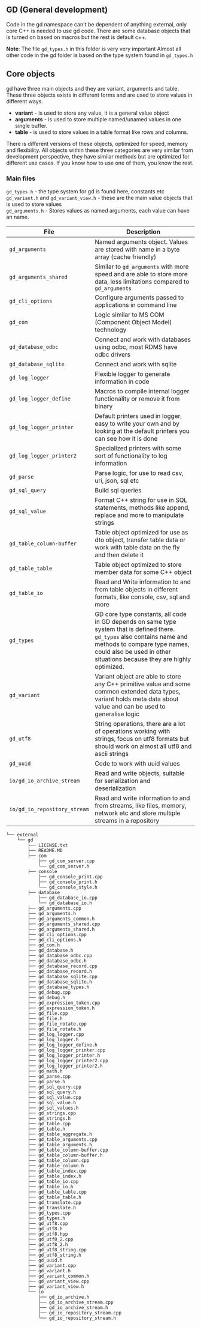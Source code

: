﻿## GD (General development)

Code in the gd namespace can't be dependent of anything external, only core C++ is needed to use gd code.
There are some database objects that is turned on based on macros but the rest is default c++.

**Note**: The file `gd_types.h` in this folder is very very important
Almost all other code in the gd folder is based on the type system found in `gd_types.h`

## Core objects
gd have three main objects and they are variant, arguments and table. These three objects exists in 
different forms and are used to store values in different ways.
- **variant** - is used to store any value, it is a general value object
- **arguments** - is used to store multiple named/unamed values in one single buffer.
- **table** - is used to store values in a table format like rows and columns.

There is different versions of these objects, optimized for speed, memory and flexibility.
All objects within these three categories are very similar from development perspective, 
they have similar methods but are optimized for different use cases. If you know how to use one of them, 
you know the rest.

### Main files
`gd_types.h` - the type system for gd is found here, constants etc  
`gd_variant.h` and `gd_variant_view.h` - these are the main value objects that is used to store values  
`gd_arguments.h` - Stores values as named arguments, each value can have an name. 


| File | Description |
| - | - |
| `gd_arguments` | Named arguments object. Values are stored with name in a byte array (cache friendly)  |
| `gd_arguments_shared` | Similar to `gd_arguments` with more speed and are able to store more data, less limitations compared to `gd_arguments` |
| `gd_cli_options` | Configure arguments passed to applications in command line  |
| `gd_com` | Logic similar to MS COM (Component Object Model) technology  |
| `gd_database_odbc` | Connect and work with databases using odbc, most RDMS have odbc drivers |
| `gd_database_sqlite` | Connect and work with sqlite |
| `gd_log_logger` | Flexible logger to generate information in code |
| `gd_log_logger_define` | Macros to compile internal logger functionality or remove it from binary |
| `gd_log_logger_printer` | Default printers used in logger, easy to write your own and by looking at the default printers you can see how it is done |
| `gd_log_logger_printer2` | Specialized printers with some sort of functionality to log information |
| `gd_parse` | Parse logic, for use to read csv, uri, json, sql etc   |
| `gd_sql_query` | Build sql queries |
| `gd_sql_value` | Format C++ string for use in SQL statements, methods like append, replace and more to manipulate strings |
| `gd_table_column-buffer` | Table object optimized for use as dto object, transfer table data or work with table data on the fly and then delete it |
| `gd_table_table` | Table object optimized to store member data for some C++ object  |
| `gd_table_io` | Read and Write information to and from table objects in different formats, like console, csv, sql and more |
| `gd_types` | GD core type constants, all code in GD depends on same type system that is defined there. <br> `gd_types` also contains name and methods to compare type names, could also be used in other situations because they are highly optimized. |
| `gd_variant` | Variant object are able to store any C++ primitive value and some common extended data types, variant holds meta data about value and can be used to generalise logic |
| `gd_utf8` | String operations, there are a lot of operations working with strings, focus on utf8 formats but should work on almost all utf8 and ascii strings |
| `gd_uuid` | Code to work with uuid values |
| `io/gd_io_archive_stream` | Read and write objects, suitable for serialization and deserialization  |
| `io/gd_io_repository_stream` | Read and write information to and from streams, like files, memory, network etc and store multiple streams in a repository |

     

```
└── external
    └── gd
        ├── LICENSE.txt
        ├── README.MD
        ├── com
            ├── gd_com_server.cpp
            └── gd_com_server.h
        ├── console
            ├── gd_console_print.cpp
            ├── gd_console_print.h
            └── gd_console_style.h
        ├── database
            ├── gd_database_io.cpp
            └── gd_database_io.h
        ├── gd_arguments.cpp
        ├── gd_arguments.h
        ├── gd_arguments_common.h
        ├── gd_arguments_shared.cpp
        ├── gd_arguments_shared.h
        ├── gd_cli_options.cpp
        ├── gd_cli_options.h
        ├── gd_com.h
        ├── gd_database.h
        ├── gd_database_odbc.cpp
        ├── gd_database_odbc.h
        ├── gd_database_record.cpp
        ├── gd_database_record.h
        ├── gd_database_sqlite.cpp
        ├── gd_database_sqlite.h
        ├── gd_database_types.h
        ├── gd_debug.cpp
        ├── gd_debug.h
        ├── gd_expression_token.cpp
        ├── gd_expression_token.h
        ├── gd_file.cpp
        ├── gd_file.h
        ├── gd_file_rotate.cpp
        ├── gd_file_rotate.h
        ├── gd_log_logger.cpp
        ├── gd_log_logger.h
        ├── gd_log_logger_define.h
        ├── gd_log_logger_printer.cpp
        ├── gd_log_logger_printer.h
        ├── gd_log_logger_printer2.cpp
        ├── gd_log_logger_printer2.h
        ├── gd_math.h
        ├── gd_parse.cpp
        ├── gd_parse.h
        ├── gd_sql_query.cpp
        ├── gd_sql_query.h
        ├── gd_sql_value.cpp
        ├── gd_sql_value.h
        ├── gd_sql_values.h
        ├── gd_strings.cpp
        ├── gd_strings.h
        ├── gd_table.cpp
        ├── gd_table.h
        ├── gd_table_aggregate.h
        ├── gd_table_arguments.cpp
        ├── gd_table_arguments.h
        ├── gd_table_column-buffer.cpp
        ├── gd_table_column-buffer.h
        ├── gd_table_column.cpp
        ├── gd_table_column.h
        ├── gd_table_index.cpp
        ├── gd_table_index.h
        ├── gd_table_io.cpp
        ├── gd_table_io.h
        ├── gd_table_table.cpp
        ├── gd_table_table.h
        ├── gd_translate.cpp
        ├── gd_translate.h
        ├── gd_types.cpp
        ├── gd_types.h
        ├── gd_utf8.cpp
        ├── gd_utf8.h
        ├── gd_utf8.hpp
        ├── gd_utf8_2.cpp
        ├── gd_utf8_2.h
        ├── gd_utf8_string.cpp
        ├── gd_utf8_string.h
        ├── gd_uuid.h
        ├── gd_variant.cpp
        ├── gd_variant.h
        ├── gd_variant_common.h
        ├── gd_variant_view.cpp
        ├── gd_variant_view.h
        └── io
            ├── gd_io_archive.h
            ├── gd_io_archive_stream.cpp
            ├── gd_io_archive_stream.h
            ├── gd_io_repository_stream.cpp
            └── gd_io_repository_stream.h
```
